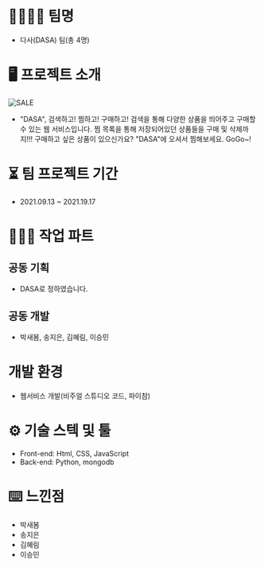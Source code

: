 # 👩‍👩‍👧‍👦 팀명

- 다사(DASA) 팀(총 4명)

# 🖥 프로젝트 소개

![SALE](https://user-images.githubusercontent.com/76721552/133780951-c47b1aef-8e79-4446-83b4-8a9bda9ce6d2.jpg)

- "DASA", 검색하고! 찜하고! 구매하고! 검색을 통해 다양한 상품을 띄어주고 구매할 수 있는 웹 서비스입니다. 찜 목록을 통해 저장되어있던 상품들을 구매 및 삭제까지!!! 구매하고 싶은 상품이 있으신가요? "DASA"에 오셔서 찜해보세요. GoGo~!

# ⏳ 팀 프로젝트 기간

- 2021.09.13 ~ 2021.19.17

# 👩🏻‍💻 작업 파트

## 공동 기획

- DASA로 정하였습니다.

## 공동 개발

- 박새봄, 송지은, 김혜림, 이승민

# 개발 환경

- 웹서비스 개발(비주얼 스튜디오 코드, 파이참)

# ⚙️ 기술 스텍 및 툴

- Front-end: Html, CSS, JavaScript
- Back-end: Python, mongodb

# ⌨️ 느낀점

- 박새봄
- 송지은
- 김혜림
- 이승민
